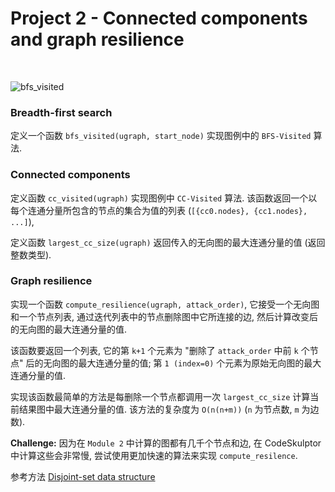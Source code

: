 # Project 2 - Connected components and graph resilience

<br>

![bfs_visited](https://github.com/HexTeto/algorithmic-thinking/blob/master/ref/BFS-CC-Visited.jpg)

### Breadth-first search

定义一个函数 `bfs_visited(ugraph, start_node)` 实现图例中的 `BFS-Visited` 算法.

### Connected components

定义函数 `cc_visited(ugraph)` 实现图例中 `CC-Visited` 算法.
该函数返回一个以每个连通分量所包含的节点的集合为值的列表 (`[{cc0.nodes}, {cc1.nodes}, ...]`),

定义函数 `largest_cc_size(ugraph)` 返回传入的无向图的最大连通分量的值 (返回整数类型).

### Graph resilience

实现一个函数 `compute_resilience(ugraph, attack_order)`,
它接受一个无向图和一个节点列表, 通过迭代列表中的节点删除图中它所连接的边, 然后计算改变后的无向图的最大连通分量的值.

该函数要返回一个列表, 它的第 `k+1` 个元素为 "删除了 `attack_order` 中前 `k` 个节点" 后的无向图的最大连通分量的值;
第 `1 (index=0)` 个元素为原始无向图的最大连通分量的值.

实现该函数最简单的方法是每删除一个节点都调用一次 `largest_cc_size` 计算当前结果图中最大连通分量的值.
该方法的复杂度为 `O(n(n+m))` (`n` 为节点数, `m` 为边数).

__Challenge:__ 因为在 `Module 2` 中计算的图都有几千个节点和边,
在 CodeSkulptor 中计算这些会非常慢, 尝试使用更加快速的算法来实现 `compute_resilence`.

参考方法 [Disjoint-set data structure](https://en.wikipedia.org/wiki/Disjoint-set_data_structure#Disjoint-set_linked_lists)

